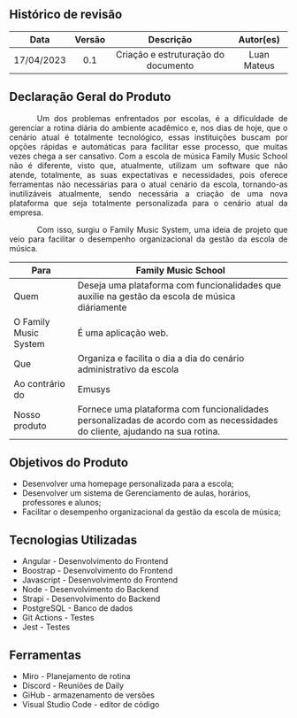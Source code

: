 ## Histórico de revisão

|    Data    | Versão |      Descrição       |  Autor(es)  |
| :--------: | :----: | :------------------: | :---------: |
| 17/04/2023 |  0.1   | Criação e estruturação do documento | Luan Mateus |

## Declaração Geral do Produto

<p style="text-indent: 50px;text-align: justify;">Um dos problemas enfrentados por escolas, é a dificuldade de gerenciar a rotina diária do ambiente acadêmico e, nos dias de hoje, que o cenário atual é totalmente tecnológico, essas instituições buscam por opções rápidas e automáticas para facilitar esse processo, que muitas vezes chega a ser cansativo. Com a escola de música Family Music School não é diferente, visto que, atualmente, utilizam um software que não atende, totalmente, as suas expectativas e necessidades, pois oferece ferramentas não necessárias para o atual cenário da escola, tornando-as inutilizáveis atualmente, sendo necessária a criação de uma nova plataforma que seja totalmente personalizada para o cenário atual da empresa.
</p>
<p style="text-indent: 50px;text-align: justify;">
Com isso, surgiu o Family Music System, uma ideia de projeto que veio para facilitar o desempenho organizacional da gestão da escola de música.</p>

| Para                  | Family Music School                                                                                                         |
| --------------------- | --------------------------------------------------------------------------------------------------------------------------- |
| Quem                  | Deseja uma plataforma com funcionalidades que auxilie na gestão da escola de música diáriamente                             |
| O Family Music System | É uma aplicação web.                                                                                                        |
| Que                   | Organiza e facilita o dia a dia do cenário administrativo da escola                                                         |
| Ao contrário do       | Emusys                                                                                                                      |
| Nosso produto         | Fornece uma plataforma com funcionalidades personalizadas de acordo com as necessidades do cliente, ajudando na sua rotina. |

## Objetivos do Produto

- Desenvolver uma homepage personalizada para a escola;
- Desenvolver um sistema de Gerenciamento de aulas, horários, professores e alunos;
-  Facilitar o desempenho organizacional da gestão da escola de música;

## Tecnologias Utilizadas

- Angular - Desenvolvimento do Frontend
- Boostrap - Desenvolvimento do Frontend
- Javascript - Desenvolvimento do Frontend
- Node - Desenvolvimento do Backend
- Strapi - Desenvolvimento do Backend
- PostgreSQL - Banco de dados
- Git Actions - Testes
- Jest - Testes

## Ferramentas

- Miro - Planejamento de rotina
- Discord - Reuniões de Daily
- GiHub - armazenamento de versões
- Visual Studio Code - editor de código
